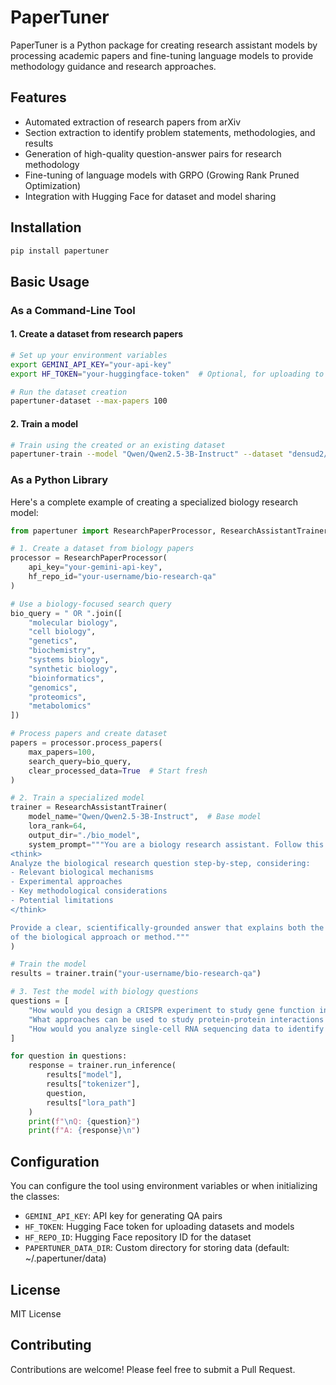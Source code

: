 # PaperTuner

PaperTuner is a Python package for creating research assistant models by processing academic papers and fine-tuning language models to provide methodology guidance and research approaches.

## Features

- Automated extraction of research papers from arXiv
- Section extraction to identify problem statements, methodologies, and results
- Generation of high-quality question-answer pairs for research methodology
- Fine-tuning of language models with GRPO (Growing Rank Pruned Optimization)
- Integration with Hugging Face for dataset and model sharing

## Installation

```bash
pip install papertuner
```

## Basic Usage

### As a Command-Line Tool

#### 1. Create a dataset from research papers

```bash
# Set up your environment variables
export GEMINI_API_KEY="your-api-key"
export HF_TOKEN="your-huggingface-token"  # Optional, for uploading to HF

# Run the dataset creation
papertuner-dataset --max-papers 100
```

#### 2. Train a model

```bash
# Train using the created or an existing dataset
papertuner-train --model "Qwen/Qwen2.5-3B-Instruct" --dataset "densud2/ml_qa_dataset"
```

### As a Python Library

Here's a complete example of creating a specialized biology research model:

```python
from papertuner import ResearchPaperProcessor, ResearchAssistantTrainer

# 1. Create a dataset from biology papers
processor = ResearchPaperProcessor(
    api_key="your-gemini-api-key",
    hf_repo_id="your-username/bio-research-qa"
)

# Use a biology-focused search query
bio_query = " OR ".join([
    "molecular biology",
    "cell biology",
    "genetics",
    "biochemistry",
    "systems biology",
    "synthetic biology",
    "bioinformatics",
    "genomics",
    "proteomics",
    "metabolomics"
])

# Process papers and create dataset
papers = processor.process_papers(
    max_papers=100,
    search_query=bio_query,
    clear_processed_data=True  # Start fresh
)

# 2. Train a specialized model
trainer = ResearchAssistantTrainer(
    model_name="Qwen/Qwen2.5-3B-Instruct",  # Base model
    lora_rank=64,
    output_dir="./bio_model",
    system_prompt="""You are a biology research assistant. Follow this format:
<think>
Analyze the biological research question step-by-step, considering:
- Relevant biological mechanisms
- Experimental approaches
- Key methodological considerations
- Potential limitations
</think>

Provide a clear, scientifically-grounded answer that explains both the 'how' and 'why'
of the biological approach or method."""
)

# Train the model
results = trainer.train("your-username/bio-research-qa")

# 3. Test the model with biology questions
questions = [
    "How would you design a CRISPR experiment to study gene function in mammalian cells?",
    "What approaches can be used to study protein-protein interactions in vivo?",
    "How would you analyze single-cell RNA sequencing data to identify cell types?"
]

for question in questions:
    response = trainer.run_inference(
        results["model"],
        results["tokenizer"],
        question,
        results["lora_path"]
    )
    print(f"\nQ: {question}")
    print(f"A: {response}\n")
```

## Configuration

You can configure the tool using environment variables or when initializing the classes:

- `GEMINI_API_KEY`: API key for generating QA pairs
- `HF_TOKEN`: Hugging Face token for uploading datasets and models
- `HF_REPO_ID`: Hugging Face repository ID for the dataset
- `PAPERTUNER_DATA_DIR`: Custom directory for storing data (default: ~/.papertuner/data)

## License

MIT License

## Contributing

Contributions are welcome! Please feel free to submit a Pull Request.
